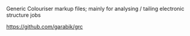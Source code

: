 Generic Colouriser markup files; mainly for analysing / tailing electronic structure jobs

https://github.com/garabik/grc

